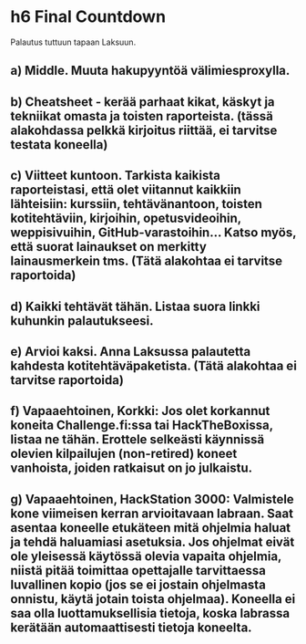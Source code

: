 # h6 Final Countdown

Palautus tuttuun tapaan Laksuun.

## a) Middle. Muuta hakupyyntöä välimiesproxylla.

## b) Cheatsheet - kerää parhaat kikat, käskyt ja tekniikat omasta ja toisten raporteista. (tässä alakohdassa pelkkä kirjoitus riittää, ei tarvitse testata koneella)

## c) Viitteet kuntoon. Tarkista kaikista raporteistasi, että olet viitannut kaikkiin lähteisiin: kurssiin, tehtävänantoon, toisten kotitehtäviin, kirjoihin, opetusvideoihin, weppisivuihin, GitHub-varastoihin... Katso myös, että suorat lainaukset on merkitty lainausmerkein tms. (Tätä alakohtaa ei tarvitse raportoida)

## d) Kaikki tehtävät tähän. Listaa suora linkki kuhunkin palautukseesi.

## e) Arvioi kaksi. Anna Laksussa palautetta kahdesta kotitehtäväpaketista. (Tätä alakohtaa ei tarvitse raportoida)

## f) Vapaaehtoinen, Korkki: Jos olet korkannut koneita Challenge.fi:ssa tai HackTheBoxissa, listaa ne tähän. Erottele selkeästi käynnissä olevien kilpailujen (non-retired) koneet vanhoista, joiden ratkaisut on jo julkaistu.

## g) Vapaaehtoinen, HackStation 3000: Valmistele kone viimeisen kerran arvioitavaan labraan. Saat asentaa koneelle etukäteen mitä ohjelmia haluat ja tehdä haluamiasi asetuksia. Jos ohjelmat eivät ole yleisessä käytössä olevia vapaita ohjelmia, niistä pitää toimittaa opettajalle tarvittaessa luvallinen kopio (jos se ei jostain ohjelmasta onnistu, käytä jotain toista ohjelmaa). Koneella ei saa olla luottamuksellisia tietoja, koska labrassa kerätään automaattisesti tietoja koneelta.